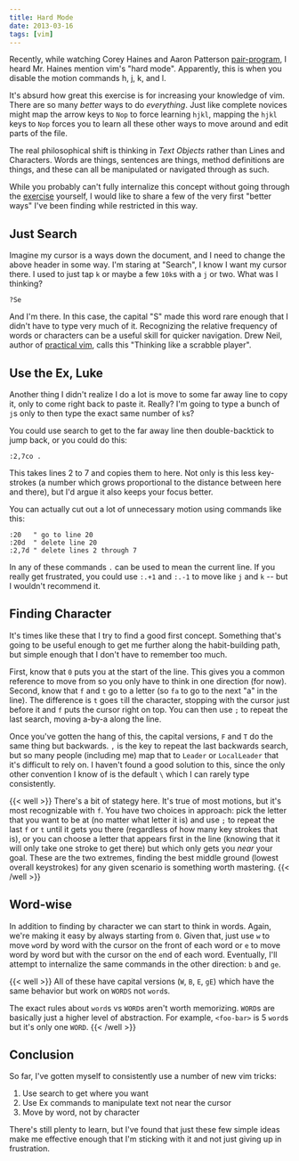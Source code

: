 ```yaml
---
title: Hard Mode
date: 2013-03-16
tags: [vim]
---
```


Recently, while watching Corey Haines and Aaron Patterson 
[pair-program][peep], I heard Mr. Haines mention vim's "hard mode". 
Apparently, this is when you disable the motion commands h, j, k, and l.

[peep]: https://peepcode.com/products/play-by-play-aaroncorey

It's absurd how great this exercise is for increasing your knowledge of 
vim. There are so many *better* ways to do *everything*. Just like 
complete novices might map the arrow keys to `Nop` to force learning 
`hjkl`, mapping the `hjkl` keys to `Nop` forces you to learn all these 
other ways to move around and edit parts of the file.

The real philosophical shift is thinking in *Text Objects* rather than 
Lines and Characters. Words are things, sentences are things, method 
definitions are things, and these can all be manipulated or navigated 
through as such.

While you probably can't fully internalize this concept without going 
through the [exercise][hardmode] yourself, I would like to share a few 
of the very first "better ways" I've been finding while restricted in 
this way.

[hardmode]: https://github.com/wikitopian/hardmode

## Just Search

Imagine my cursor is a ways down the document, and I need to change the 
above header in some way. I'm staring at "Search", I know I want my 
cursor there. I used to just tap `k` or maybe a few `10k`s with a `j` or 
two. What was I thinking?

```
?Se
```

And I'm there. In this case, the capital "S" made this word rare enough 
that I didn't have to type very much of it. Recognizing the relative 
frequency of words or characters can be a useful skill for quicker 
navigation. Drew Neil, author of [practical vim][practical], calls this 
"Thinking like a scrabble player".

[practical]: http://pragprog.com/book/dnvim/practical-vim

## Use the Ex, Luke
Another thing I didn't realize I do a lot is move to some far away line 
to copy it, only to come right back to paste it. Really? I'm going to 
type a bunch of `j`s only to then type the exact same number of `k`s?

You could use search to get to the far away line then double-backtick to 
jump back, or you could do this:

```
:2,7co .
```

This takes lines 2 to 7 and copies them to here. Not only is this less 
key-strokes (a number which grows proportional to the distance between 
here and there), but I'd argue it also keeps your focus better.

You can actually cut out a lot of unnecessary motion using commands like 
this:

```
:20   " go to line 20
:20d  " delete line 20
:2,7d " delete lines 2 through 7
```

In any of these commands `.` can be used to mean the current line. If 
you really get frustrated, you could use `:.+1` and `:.-1` to move like 
`j` and `k` -- but I wouldn't recommend it.

## Finding Character

It's times like these that I try to find a good first concept. Something 
that's going to be useful enough to get me further along the 
habit-building path, but simple enough that I don't have to remember too 
much.

First, know that `0` puts you at the start of the line. This gives you a 
common reference to move from so you only have to think in one direction 
(for now). Second, know that `f` and `t` go to a letter (so `fa` to go 
to the next "a" in the line). The difference is `t` goes `t`ill the 
character, stopping with the cursor just before it and `f` puts the 
cursor right on top. You can then use `;` to repeat the last search, 
moving a-by-a along the line.

Once you've gotten the hang of this, the capital versions, `F` and `T` 
do the same thing but backwards. `,` is the key to repeat the last 
backwards search, but so many people (including me) map that to `Leader` 
or `LocalLeader` that it's difficult to rely on. I haven't found a good 
solution to this, since the only other convention I know of is the 
default `\` which I can rarely type consistently.

{{< well >}}
There's a bit of stategy here. It's true of most motions, but it's most 
recognizable with `f`. You have two choices in approach: pick the letter 
that you want to be at (no matter what letter it is) and use `;` to 
repeat the last `f` or `t` until it gets you there (regardless of how 
many key strokes that is), or you can choose a letter that appears first 
in the line (knowing that it will only take one stroke to get there) but 
which only gets you *near* your goal. These are the two extremes, 
finding the best middle ground (lowest overall keystrokes) for any given 
scenario is something worth mastering.
{{< /well >}}

## Word-wise

In addition to finding by character we can start to think in words. 
Again, we're making it easy by always starting from `0`. Given that, 
just use `w` to move `w`ord by word with the cursor on the front of each 
word or `e` to move word by word but with the cursor on the `e`nd of 
each word. Eventually, I'll attempt to internalize the same commands in 
the other direction: `b` and `ge`.

{{< well >}}
All of these have capital versions (`W`, `B`, `E`, `gE`) which have the 
same behavior but work on `WORDS` not `word`s.

The exact rules about `word`s vs `WORD`s aren't worth memorizing. 
`WORD`s are basically just a higher level of abstraction. For example, 
`<foo-bar>` is 5 `word`s but it's only one `WORD`.
{{< /well >}}

## Conclusion

So far, I've gotten myself to consistently use a number of new vim 
tricks:

1. Use search to get where you want
2. Use Ex commands to manipulate text not near the cursor
3. Move by word, not by character

There's still plenty to learn, but I've found that just these few simple 
ideas make me effective enough that I'm sticking with it and not just 
giving up in frustration.
